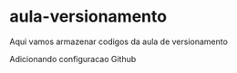 # aula-versionamento
Aqui vamos armazenar codigos da aula de versionamento

Adicionando configuracao Github
